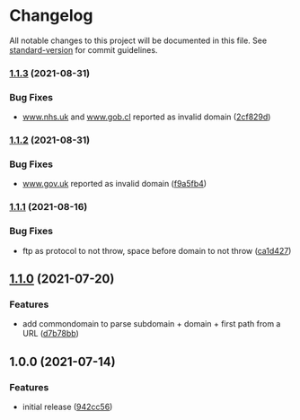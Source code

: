 # Changelog

All notable changes to this project will be documented in this file. See [standard-version](https://github.com/conventional-changelog/standard-version) for commit guidelines.

### [1.1.3](https://github.com/danstefancu/domain-adapter/compare/1.1.2...1.1.3) (2021-08-31)


### Bug Fixes

* www.nhs.uk and www.gob.cl reported as invalid domain ([2cf829d](https://github.com/danstefancu/domain-adapter/commit/2cf829d07b1c16a619c6a1a36fe917b4f0613a99))

### [1.1.2](https://github.com/danstefancu/domain-adapter/compare/1.1.1...1.1.2) (2021-08-31)


### Bug Fixes

* www.gov.uk reported as invalid domain ([f9a5fb4](https://github.com/danstefancu/domain-adapter/commit/f9a5fb47f985b91db8c3febdadb8e063bebe6406))

### [1.1.1](https://github.com/danstefancu/domain-adapter/compare/1.1.0...1.1.1) (2021-08-16)


### Bug Fixes

* ftp as protocol to not throw, space before domain to not throw ([ca1d427](https://github.com/danstefancu/domain-adapter/commit/ca1d4276e110e333eab1b2b52504769c8cf89f7d))

## [1.1.0](https://github.com/danstefancu/domain-adapter/compare/1.0.0...1.1.0) (2021-07-20)


### Features

* add commondomain to parse subdomain + domain + first path from a URL ([d7b78bb](https://github.com/danstefancu/domain-adapter/commit/d7b78bbbc8f24eeb13dc7470139498d9cc16070d))

## 1.0.0 (2021-07-14)


### Features

* initial release ([942cc56](https://github.com/danstefancu/domain-adapter/commit/942cc56437c33f9a25ffd45a3e7e5a51926af288))
